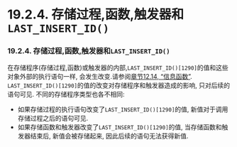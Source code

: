 # 19.2.4. 存储过程,函数,触发器和`LAST_INSERT_ID()`

### 19.2.4. 存储过程,函数,触发器和`LAST_INSERT_ID()`
在存储程序(存储过程,函数)或触发器的内部,`LAST_INSERT_ID()[1290]`的值和这些对象外部的执行语句一样, 会发生改变.请参阅[章节12.14, “信息函数”](../Chapter_12/12.14.00_Information_Functions.md). 
`LAST_INSERT_ID()[1290]`的值的改变对存储程序和触发器造成的影响, 只对后续的语句可见. 不同的存储程序类型也各不相同: 

* 如果存储过程的执行语句改变了`LAST_INSERT_ID()[1290]`的值, 新值对于调用存储过程之后的语句可见. 
* 如果存储函数和触发器改变了`LAST_INSERT_ID()[1290]`的值, 当存储函数和触发器结束后, 新值会被存储起来, 因此后续的语句无法获得新值. 
